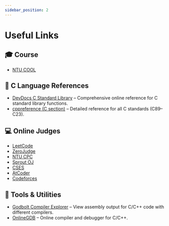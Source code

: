 ```yaml
---
sidebar_position: 2
---
```


# Useful Links

## 🎓 Course

- [NTU COOL](https://cool.ntu.edu.tw/courses/55343)

## 🧰 C Language References

- [DevDocs C Standard Library](https://devdocs.io/c/) – Comprehensive online reference for C standard library functions.  
- [cppreference (C section)](https://en.cppreference.com/w/c) – Detailed reference for all C standards (C89–C23). 


## 💻 Online Judges

- [LeetCode](https://leetcode.com/problemset/)
- [ZeroJudge](https://zerojudge.tw/)
- [NTU CPC](https://oj.ntucpc.org/problems/)
- [Sprout OJ](https://tioj.sprout.tw/)
- [CSES](https://cses.fi/problemset/)
- [AtCoder](https://atcoder.jp/)
- [Codeforces](https://codeforces.com/)

## 🧮 Tools & Utilities

- [Godbolt Compiler Explorer](https://godbolt.org/) – View assembly output for C/C++ code with different compilers.  
- [OnlineGDB](https://www.onlinegdb.com/) – Online compiler and debugger for C/C++.
